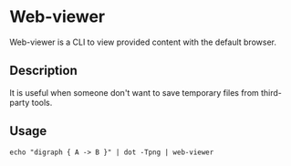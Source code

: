 # Web-viewer

Web-viewer is a CLI to view provided content with the default browser.

## Description

It is useful when someone don't want to save temporary files from third-party tools.

## Usage

```
echo "digraph { A -> B }" | dot -Tpng | web-viewer
```